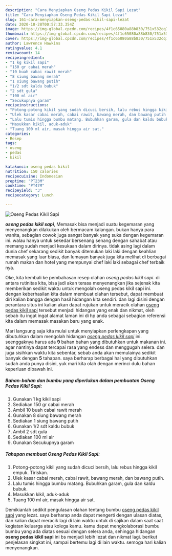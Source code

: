 ```yaml
---
description: "Cara Menyiapkan Oseng Pedas Kikil Sapi Lezat"
title: "Cara Menyiapkan Oseng Pedas Kikil Sapi Lezat"
slug: 161-cara-menyiapkan-oseng-pedas-kikil-sapi-lezat
date: 2020-10-28T00:57:33.354Z
image: https://img-global.cpcdn.com/recipes/4f1c65080a88b830/751x532cq70/oseng-pedas-kikil-sapi-foto-resep-utama.jpg
thumbnail: https://img-global.cpcdn.com/recipes/4f1c65080a88b830/751x532cq70/oseng-pedas-kikil-sapi-foto-resep-utama.jpg
cover: https://img-global.cpcdn.com/recipes/4f1c65080a88b830/751x532cq70/oseng-pedas-kikil-sapi-foto-resep-utama.jpg
author: Lawrence Hawkins
ratingvalue: 4.1
reviewcount: 14
recipeingredient:
- "1 kg kikil sapi"
- "150 gr cabai merah"
- "10 buah cabai rawit merah"
- "8 siung bawang merah"
- "1 siung bawang putih"
- "1/2 sdt kaldu bubuk"
- "2 sdt gula"
- "100 ml air"
- "Secukupnya garam"
recipeinstructions:
- "Potong-potong kikil yang sudah dicuci bersih, lalu rebus hingga kikil empuk. Tiriskan."
- "Ulek kasar cabai merah, cabai rawit, bawang merah, dan bawang putih."
- "Lalu tumis hingga bumbu matang. Bubuhkan garam, gula dan kaldu bubuk."
- "Masukkan kikil, aduk-aduk"
- "Tuang 100 ml air, masak hingga air sat."
categories:
- Resep
tags:
- oseng
- pedas
- kikil

katakunci: oseng pedas kikil 
nutrition: 150 calories
recipecuisine: Indonesian
preptime: "PT23M"
cooktime: "PT47M"
recipeyield: "3"
recipecategory: Lunch

---
```



![Oseng Pedas Kikil Sapi](https://img-global.cpcdn.com/recipes/4f1c65080a88b830/751x532cq70/oseng-pedas-kikil-sapi-foto-resep-utama.jpg)

<b><i>oseng pedas kikil sapi</i></b>, Memasak bisa menjadi suatu kegemaran yang menyenangkan dilakukan oleh bermacam kalangan. bukan hanya para wanita, sebagian cowok juga sangat banyak yang suka dengan kegemaran ini. walau hanya untuk sekedar bersenang senang dengan sahabat atau memang sudah menjadi kesukaan dalam dirinya. tidak asing lagi dalam dunia chef sekarang sedikit banyak ditemukan laki laki dengan keahlian memasak yang luar biasa, dan lumayan banyak juga kita melihat di berbagai rumah makan dan hotel yang mempunyai chef laki laki sebagai chef terbaik nya.

Oke, kita kembali ke pembahasan resep olahan <i>oseng pedas kikil sapi</i>. di antara rutinitas kita, bisa jadi akan terasa menyenangkan jika sejenak kita memberikan sedikit waktu untuk mengolah oseng pedas kikil sapi ini. dengan keberhasilan kita dalam membuat olahan tersebut, dapat membuat diri kalian bangga dengan hasil hidangan kita sendiri. dan lagi disini dengan perantara situs ini kalian akan dapat rujukan untuk meracik olahan <u>oseng pedas kikil sapi</u> tersebut menjadi hidangan yang enak dan nikmat, oleh sebab itu ingat ingat alamat laman ini di hp anda sebagai sebagian referensi kita dalam memasak masakan baru yang enak.




Mari langsung saja kita mulai untuk menyiapkan perlengkapan yang dibutuhkan dalam mengolah hidangan <u><i>oseng pedas kikil sapi</i></u> ini. seenggaknya harus ada <b>9</b> bahan bahan yang dibutuhkan untuk makanan ini. agar nantinya dapat tercapai rasa yang endess dan menggugah selera. dan juga sisihkan waktu kita sebentar, sebab anda akan memulainya sedikit banyak dengan <b>5</b> tahapan. saya berharap berbagai hal yang dibutuhkan sudah anda punya disini, yuk mari kita olah dengan merinci dulu bahan keperluan dibawah ini.

<!--inarticleads1-->

##### Bahan-bahan dan bumbu yang diperlukan dalam pembuatan Oseng Pedas Kikil Sapi:

1. Gunakan 1 kg kikil sapi
1. Sediakan 150 gr cabai merah
1. Ambil 10 buah cabai rawit merah
1. Gunakan 8 siung bawang merah
1. Sediakan 1 siung bawang putih
1. Gunakan 1/2 sdt kaldu bubuk
1. Ambil 2 sdt gula
1. Sediakan 100 ml air
1. Gunakan Secukupnya garam




<!--inarticleads2-->

##### Tahapan membuat Oseng Pedas Kikil Sapi:

1. Potong-potong kikil yang sudah dicuci bersih, lalu rebus hingga kikil empuk. Tiriskan.
1. Ulek kasar cabai merah, cabai rawit, bawang merah, dan bawang putih.
1. Lalu tumis hingga bumbu matang. Bubuhkan garam, gula dan kaldu bubuk.
1. Masukkan kikil, aduk-aduk
1. Tuang 100 ml air, masak hingga air sat.




Demikianlah sedikit pengulasan olahan tentang bumbu <u>oseng pedas kikil sapi</u> yang lezat. saya berharap anda dapat mengerti dengan ulasan diatas, dan kalian dapat meracik lagi di lain waktu untuk di sajikan dalam saat saat kegiatan keluarga atau kolega kamu. kamu dapat mengkolaborasi bumbu bumbu yang ada diatas sesuai dengan selera anda, sehingga hidangan <b>oseng pedas kikil sapi</b> ini bs menjadi lebih lezat dan nikmat lagi. berikut penjelasan singkat ini, sampai bertemu lagi di lain waktu. semoga hari kalian menyenangkan.
